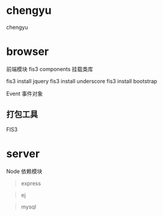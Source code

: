 # chengyu
chengyu

# browser
前端模块
fis3 components 挂载类库

fis3 install jquery
fis3 install underscore
fis3 install bootstrap

Event 事件对象

## 打包工具
  FIS3


# server
Node 依赖模块 

> express

> ej

> mysql
